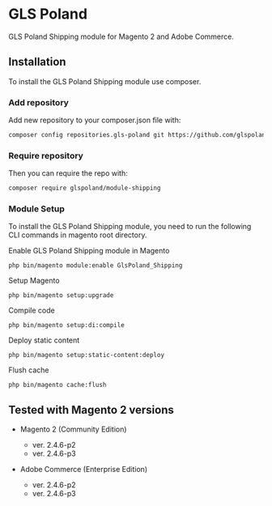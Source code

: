 # GLS Poland
GLS Poland Shipping module for Magento 2 and Adobe Commerce.

## Installation
To install the GLS Poland Shipping module use composer.

### Add repository
Add new repository to your composer.json file with:

```bash
composer config repositories.gls-poland git https://github.com/glspoland/Magento-Integration-Module.git
```

### Require repository
Then you can require the repo with:


```bash
composer require glspoland/module-shipping
```

### Module Setup
To install the GLS Poland Shipping module, you need to run the following CLI commands in magento root directory.

Enable GLS Poland Shipping module in Magento
```
php bin/magento module:enable GlsPoland_Shipping
```

Setup Magento
```
php bin/magento setup:upgrade
```

Compile code
```
php bin/magento setup:di:compile
```

Deploy static content
```
php bin/magento setup:static-content:deploy
```

Flush cache 
```
php bin/magento cache:flush
```

## Tested with Magento 2 versions
* Magento 2 (Community Edition) 
  * ver. 2.4.6-p2
  * ver. 2.4.6-p3

* Adobe Commerce (Enterprise Edition)
  * ver. 2.4.6-p2
  * ver. 2.4.6-p3
